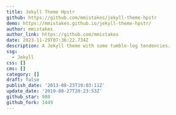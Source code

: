 ```yaml
---
title: Jekyll Theme Hpstr
github: https://github.com/mmistakes/jekyll-theme-hpstr
demo: https://mmistakes.github.io/jekyll-theme-hpstr/
author: mmistakes
author_link: https://github.com/mmistakes
date: 2023-11-29T07:36:22.734Z
description: A Jekyll theme with some tumble-log tendencies.
ssg:
  - Jekyll
css: []
cms: []
category: []
draft: false
publish_date: '2013-08-23T19:03:11Z'
update_date: '2019-08-27T20:23:53Z'
github_star: 980
github_fork: 1449
---
```

